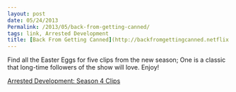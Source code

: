 ```yaml
---
layout: post
date: 05/24/2013
Permalink: /2013/05/back-from-getting-canned/
tags: link, Arrested Development
title: [Back From Getting Canned](http://backfromgettingcanned.netflix.com/)
---
```


<p>Find all the Easter Eggs for five clips from the new season; One is a classic that long-time followers of the show will love. Enjoy!</p>

<p><a href="http://backfromgettingcanned.netflix.com/">Arrested Development: Season 4 Clips</a></p>